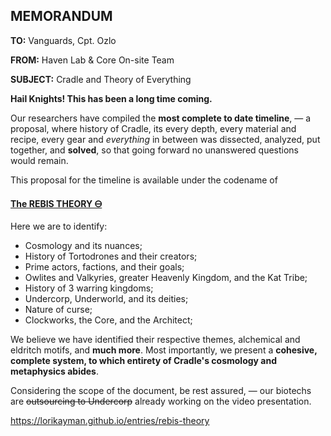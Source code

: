 ## MEMORANDUM

**TO:** Vanguards, Cpt. Ozlo

**FROM:** Haven Lab & Core On-site Team

**SUBJECT:** Cradle and Theory of Everything

**Hail Knights! This has been a long time coming.**

Our researchers have compiled the **most complete to date timeline**, — a proposal, where history of Cradle, its every depth, every material and recipe, every gear and _everything_ in between was dissected, analyzed, put together, and **solved**, so that going forward no unanswered questions would remain.

This proposal for the timeline is available under the codename of

[**The REBIS THEORY 🜔**](https://lorikayman.github.io/entries/rebis-theory)

Here we are to identify:

- Cosmology and its nuances;
- History of Tortodrones and their creators;
- Prime actors, factions, and their goals;
- Owlites and Valkyries, greater Heavenly Kingdom, and the Kat Tribe;
- History of 3 warring kingdoms;
- Undercorp, Underworld, and its deities;
- Nature of curse;
- Clockworks, the Core, and the Architect;

We believe we have identified their respective themes, alchemical and eldritch motifs, and **much more**. Most importantly, we present a **cohesive, complete system, to which entirety of Cradle's cosmology and metaphysics abides**.

Considering the scope of the document, be rest assured, — our biotechs are ~~outsourcing to Undercorp~~ already working on the video presentation.

https://lorikayman.github.io/entries/rebis-theory
